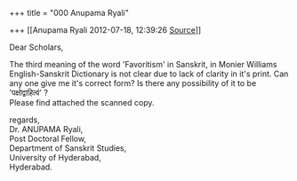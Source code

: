 +++
title = "000 Anupama Ryali"

+++
[[Anupama Ryali	2012-07-18, 12:39:26 [Source](https://groups.google.com/g/bvparishat/c/ZzC-itXYFYY)]]



Dear Scholars,  
  
The third meaning of the word 'Favoritism' in Sanskrit, in Monier Williams English-Sanskrit Dictionary is not clear due to lack of clarity in it's print. Can any one give me it's correct form? Is there any possibility of it to be 'पक्षोद्वाहित्वं' ?  
Please find attached the scanned copy.  
  
  
regards,  
Dr. ANUPAMA Ryali,  
Post Doctoral Fellow,  
Department of Sanskrit Studies,  
University of Hyderabad,  
Hyderabad.  
  
  

